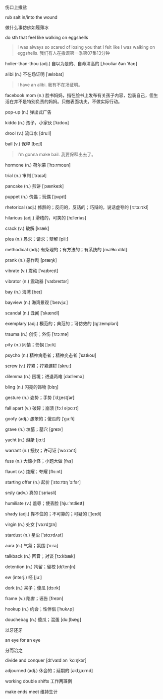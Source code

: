 伤口上撒盐

rub salt in/into the wound


做什么事仿佛如履薄冰

do sth that feel like walking on eggshells

> I was always so scared of losing you that I felt like I was walking on eggshells.  我们有人在撒谎第一季第07集13分钟

holier-than-thou (adj.) 自以为是的、自命清高的 [ˌhoʊliər ðən ˈðaʊ]

alibi (n.) 不在场证明 [ˈæləbaɪ]

> I have an alibi. 我有不在场证明。

facebook mom (n.) 脸书妈妈，指在脸书上发布有关孩子内容，包装自己，但生活在并不是特别负责的妈妈。只做表面功夫，不做实际行动。

pop-up (n.) 弹出式广告

kiddo (n.) 孩子，小家伙 [ˈkɪdoʊ]

drool (v.) 流口水 [druːl]

bail (v.) 保释 [beɪl]

> I'm gonna make bail. 我要保释出去了。

hormone (n.) 荷尔蒙 [ˈhɔːrmoʊn]

trial (n.) 审判 [ˈtraɪəl]

pancake (n.) 煎饼 [ˈpænkeɪk]

puppet (n.) 傀儡；玩偶 [ˈpʌpɪt]

rhetorical (adj.) 修辞的；反问的，反诘的；巧辩的，说话虚夸的 [rɪˈtɔːrɪkl]

hilarious (adj.) 滑稽的，可笑的 [hɪˈleriəs]

crack (v.) 破解 [kræk]

plea (n.) 恳求；请求；辩解 [pliː]

methodical (adj.) 有条理的；有方法的；有系统的 [məˈθɑːdɪkl]

prank (n.) 恶作剧 [præŋk]

vibrate (v.) 震动 [ˈvaɪbreɪt]

vibrator (n.) 震动器 [ˈvaɪbreɪtər]

bay (n.) 海湾 [beɪ]

bayview (n.) 海湾景观 [ˈbeɪvjuː]

scandal (n.) 丑闻 [ˈskændl]

exemplary (adj.) 模范的；典范的；可仿效的 [ɪɡˈzempləri]

trauma (n.) 创伤；外伤 [ˈtrɔːmə]

pity (n.) 同情；怜悯 [ˈpɪti]

psycho (n.) 精神病患者；精神变态者 [ˈsaɪkoʊ]

screw (v.) 拧紧；拧紧螺钉 [skruː]

dilemma (n.) 困境；进退两难 [daɪˈlemə]

bling (n.) 闪亮的饰物 [blɪŋ]

gesture (n.) 姿势；手势 [ˈdʒestʃər]

fall apart (v.) 破碎；崩溃 [fɔːl əˈpɑːrt]

goofy (adj.) 愚笨的；傻瓜的 [ˈɡuːfi]

grave (n.) 坟墓；墓穴 [ɡreɪv]

yacht (n.) 游艇 [jɑːt]

warrant (n.) 授权；许可证 [ˈwɔːrənt]

fuss (n.) 大惊小怪；小题大做 [fʌs]

flaunt (v.) 炫耀；夸耀 [flɔːnt]

starting offer (n.) 起价 [ˈstɑːrtɪŋ ˈɔːfər]

srsly (adv.) 真的 [ˈsɪriəsli]

humiliate (v.) 羞辱；使丢脸 [hjuːˈmɪlieɪt]

shady (adj.) 靠不住的；不可靠的；可疑的 [ˈʃeɪdi]

virgin (n.) 处女 [ˈvɜːrdʒɪn]

stardust (n.) 星尘 [ˈstɑːrdʌst]

aura (n.) 气氛；氛围 [ˈɔːrə]

talkback (n.) 回音；对谈 [ˈtɔːkbæk]

detention (n.) 拘留；留校 [dɪˈtenʃn]

ew (interj.) 呸 [juː]

dork (n.) 呆子；傻瓜 [dɔːrk]

frame (v.) 陷害；诬告 [freɪm]

hookup (n.) 约会；性伴侣 [ˈhʊkʌp]

douchebag (n.) 傻瓜；混蛋 [duːʃbæɡ]

以牙还牙

an eye for an eye

分而治之

divide and conquer [dɪˈvaɪd ən ˈkɑːŋkər]

adjourned (adj.) 休会的；延期的 [əˈdʒɜːrnd]

working double shifts 工作两班倒

make ends meet 维持生计
